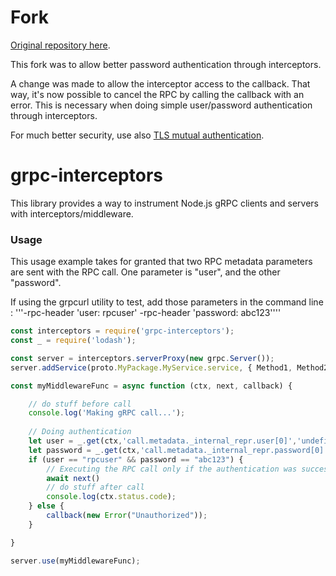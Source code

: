 # Fork
[Original repository here](https://github.com/echo-health/node-grpc-interceptors).

This fork was to allow better password authentication through interceptors.

A change was made to allow the interceptor access to the callback. That way, it's now possible to cancel the RPC by calling the callback with an error. This is necessary when doing simple user/password authentication through interceptors.

For much better security, use also [TLS mutual authentication](https://github.com/grpc/grpc/issues/6757#issuecomment-261703455).

# grpc-interceptors
This library provides a way to instrument Node.js gRPC clients and servers with interceptors/middleware.

### Usage

This usage example takes for granted that two RPC metadata parameters are sent with the RPC call.  One parameter is "user", and the other "password".

If using the grpcurl utility to test, add those parameters in the command line : '''-rpc-header 'user: rpcuser' -rpc-header 'password: abc123''''

```js
const interceptors = require('grpc-interceptors');
const _ = require('lodash');

const server = interceptors.serverProxy(new grpc.Server());
server.addService(proto.MyPackage.MyService.service, { Method1, Method2 });

const myMiddlewareFunc = async function (ctx, next, callback) {

    // do stuff before call
    console.log('Making gRPC call...');
    
    // Doing authentication
    let user = _.get(ctx,'call.metadata._internal_repr.user[0]','undefined')
    let password = _.get(ctx,'call.metadata._internal_repr.password[0]','undefined')
    if (user == "rpcuser" && password == "abc123") { 
        // Executing the RPC call only if the authentication was successful
        await next()
        // do stuff after call
        console.log(ctx.status.code);
    } else {
        callback(new Error("Unauthorized"));
    }

}

server.use(myMiddlewareFunc);
```


